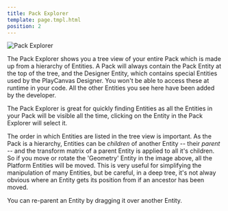 ```yaml
---
title: Pack Explorer
template: page.tmpl.html
position: 2
---
```


![Pack Explorer][1]

The Pack Explorer shows you a tree view of your entire Pack which is made up from a hierarchy of Entities. A Pack will always contain the Pack Entity at the top of the tree, and the Designer Entity, which contains special Entities used by the PlayCanvas Designer. You won't be able to access these at runtime in your code. All the other Entities you see here have been added by the developer.

The Pack Explorer is great for quickly finding Entities as all the Entities in your Pack will be visible all the time, clicking on the Entity in the Pack Explorer will select it.

The order in which Entities are listed in the tree view is important. As the Pack is a hierarchy, Entities can be *children* of another Entity -- their *parent* -- and the transform matrix of a parent Entity is applied to all it's children. So if you move or rotate the 'Geometry' Entity in the image above, all the Platform Entities will be moved. This is very useful for simplifying the manipulation of many Entities, but be careful, in a deep tree,
it's not alway obvious where an Entity gets its position from if an ancestor has been moved.

You can re-parent an Entity by dragging it over another Entity.

[1]: /images/platform/pack_explorer.png "Explore packs to discover their secrets"
